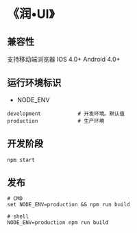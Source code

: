 # 《润•UI》

## 兼容性

支持移动端浏览器 IOS 4.0+  Android 4.0+

## 运行环境标识

* NODE_ENV

``` shell
development            # 开发环境。默认值
production             # 生产环境
```

## 开发阶段

```shell
npm start
```

## 发布

```shell
# CMD
set NODE_ENV=production && npm run build

# shell
NODE_ENV=production npm run build
```
